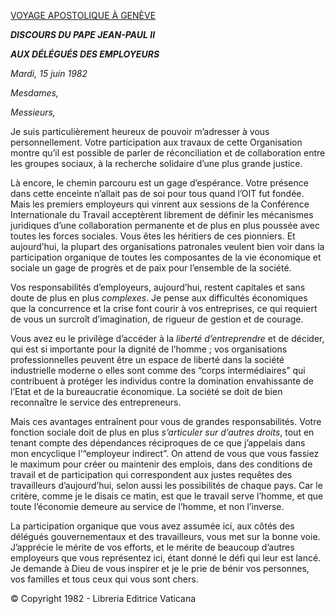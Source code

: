 [VOYAGE APOSTOLIQUE À GENÈVE](/content/john-paul-ii/fr/travels/sub_index1982/trav_ginevra.html)

***DISCOURS DU PAPE JEAN-PAUL II***

***AUX DÉLÉGUÉS DES EMPLOYEURS***

*Mardi, 15 juin 1982*

*Mesdames,*

*Messieurs,*

Je suis particulièrement heureux de pouvoir m’adresser à vous personnellement. Votre participation aux travaux de cette Organisation montre qu’il est possible de parler de réconciliation et de collaboration entre les groupes sociaux, à la recherche solidaire d’une plus grande justice.

Là encore, le chemin parcouru est un gage d’espérance. Votre présence dans cette enceinte n’allait pas de soi pour tous quand l’OIT fut fondée. Mais les premiers employeurs qui vinrent aux sessions de la Conférence Internationale du Travail acceptèrent librement de définir les mécanismes juridiques d’une collaboration permanente et de plus en plus poussée avec toutes les forces sociales. Vous êtes les héritiers de ces pionniers. Et aujourd’hui, la plupart des organisations patronales veulent bien voir dans la participation organique de toutes les composantes de la vie économique et sociale un gage de progrès et de paix pour l’ensemble de la société.

Vos responsabilités d’employeurs, aujourd’hui, restent capitales et sans doute de plus en plus *complexes*. Je pense aux difficultés économiques que la concurrence et la crise font courir à vos entreprises, ce qui requiert de vous un surcroît d’imagination, de rigueur de gestion et de courage.

Vous avez eu le privilège d’accéder à la *liberté d’entreprendre* et de décider, qui est si importante pour la dignité de l’homme ; vos organisations professionnelles peuvent être un espace de liberté dans la société industrielle moderne o elles sont comme des “corps intermédiaires” qui contribuent à protéger les individus contre la domination envahissante de l’Etat et de la bureaucratie économique. La société se doit de bien reconnaître le service des entrepreneurs.

Mais ces avantages entraînent pour vous de grandes responsabilités. Votre fonction sociale doit de plus en plus *s’articuler sur d’autres droits*, tout en tenant compte des dépendances réciproques de ce que j’appelais dans mon encyclique l’“employeur indirect”. On attend de vous que vous fassiez le maximum pour créer ou maintenir des emplois, dans des conditions de travail et de participation qui correspondent aux justes requêtes des travailleurs d’aujourd’hui, selon aussi les possibilités de chaque pays. Car le critère, comme je le disais ce matin, est que le travail serve l’homme, et que toute l’économie demeure au service de l’homme, et non l’inverse.

La participation organique que vous avez assumée ici, aux côtés des délégués gouvernementaux et des travailleurs, vous met sur la bonne voie. J’apprécie le mérite de vos efforts, et le mérite de beaucoup d’autres employeurs que vous représentez ici, étant donné le défi qui leur est lancé. Je demande à Dieu de vous inspirer et je le prie de bénir vos personnes, vos familles et tous ceux qui vous sont chers.

© Copyright 1982 - Libreria Editrice Vaticana